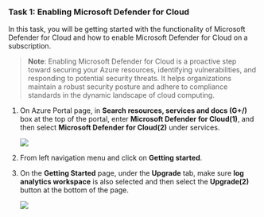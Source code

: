 ### Task 1: Enabling Microsoft Defender for Cloud
In this task, you will be getting started with the functionality of Microsoft Defender for Cloud and how to enable Microsoft Defender for Cloud on a subscription.

   >**Note**: Enabling Microsoft Defender for Cloud is a proactive step toward securing your Azure resources, identifying vulnerabilities, and responding to potential security threats. It helps organizations maintain a robust security posture and adhere to compliance standards in the dynamic landscape of cloud computing.

1.  On Azure Portal page, in **Search resources, services and docs (G+/)** box at the top of the portal, enter **Microsoft Defender for Cloud(1)**, and then select **Microsoft Defender for Cloud(2)** under services.

    ![](../media/ns232.png)

1. From left navigation menu and click on **Getting started**.

1. On the **Getting Started** page, under the **Upgrade** tab, make sure **log analytics workspace** is also selected and then select the **Upgrade(2)** button at the bottom of the page.

    ![](../media/ns22.png)
